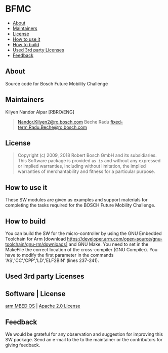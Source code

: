 <!---

	Copyright (c) 2009, 2018 Robert Bosch GmbH and its subsidiaries.
	This Software package is provided `` as is `` and without any expressed or implied warranties, including without limitation, the implied warranties of merchantability and fitness for a particular purpose.

-->

# BFMC

* [About](#about)
* [Maintainers](#maintainers)
* [License](#license)
* [How to use it](#use)
* [How to build](#build)
* [Used 3rd party Licenses](#licenses)
* [Feedback](#feedback)

## <a name="about">About</a>

Source code for Bosch Future Mobility Challenge

## <a name="maintainers">Maintainers</a>

Kilyen Nandor Alpar [RBRO/ENG]
>	Nandor.Kilyen2@ro.bosch.com
Beche Radu
>	fixed-term.Radu.Beche@ro.bosch.com

## <a name="license">License</a>
 
>	Copyright (c) 2009, 2018 Robert Bosch GmbH and its subsidiaries.
>	This Software package is provided `` as is `` and without any expressed or implied 
>   warranties, including without limitation, the implied warranties of merchantability and 
>   fitness for a particular purpose.

## <a name="use">How to use it</a>

These SW modules are given as examples and support materials for completing the
tasks required for the BOSCH Future Mobility Challenge.

## <a name="build">How to build</a>

You can build the SW for the micro-controller by using the GNU Embedded Toolchain for Arm [download https://developer.arm.com/open-source/gnu-toolchain/gnu-rm/downloads] and GNU Make. You need to set in the MakeFile the correct location of the cross-compiler (GNU Compiler). You have to modify the first parameter in the commands 'AS','CC','CPP','LD','ELF2BIN' (lines 237-241).

## <a name="licenses">Used 3rd party Licenses</a>

Software | License
------------------
[arm MBED OS](https://www.mbed.com/en/) | [Apache 2.0 License](http://www.apache.org/licenses/LICENSE-2.0.txt)

## <a name="feedback">Feedback</a>

We would be grateful for any observation and suggestion for improving this
SW package. Send an e-mail to the to the maintainer or the contributors for
giving feedback.

<!---

	Copyright (c) 2009, 2018 Robert Bosch GmbH and its subsidiaries.
	This Software package is provided `` as is `` and without any expressed or implied warranties, including without limitation, the implied warranties of merchantability and fitness for a particular purpose.

-->

